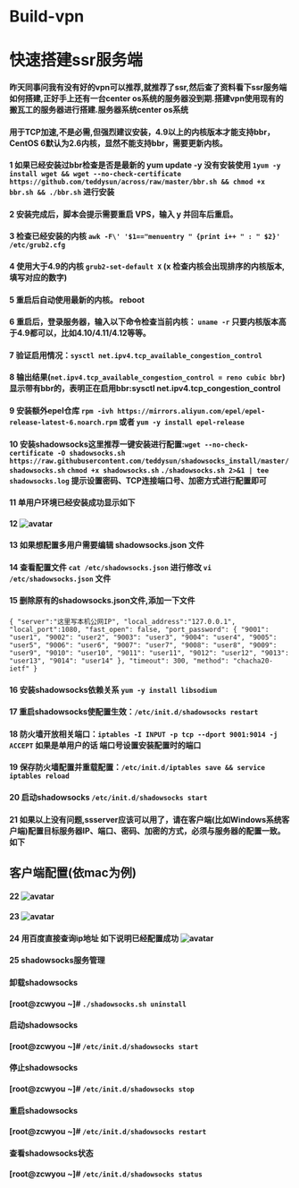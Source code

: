 # Build-vpn
# 快速搭建ssr服务端
#### 昨天同事问我有没有好的vpn可以推荐,就推荐了ssr,然后查了资料看下ssr服务端如何搭建,正好手上还有一台center os系统的服务器没到期.搭建vpn使用现有的搬瓦工的服务器进行搭建.服务器系统center os系统

#### 用于TCP加速,不是必需,但强烈建议安装，4.9以上的内核版本才能支持bbr，CentOS 6默认为2.6内核，显然不能支持bbr，需要更新内核。
#### 1 如果已经安装过bbr检查是否是最新的 yum update -y 没有安装使用 `1yum -y install wget && wget --no-check-certificate https://github.com/teddysun/across/raw/master/bbr.sh && chmod +x bbr.sh && ./bbr.sh` 进行安装
#### 2 安装完成后，脚本会提示需要重启 VPS，输入 y 并回车后重启。
#### 3 检查已经安装的内核 `awk -F\' '$1=="menuentry " {print i++ " : " $2}' /etc/grub2.cfg `
#### 4 使用大于4.9的内核 `grub2-set-default X` (x 检查内核会出现排序的内核版本,填写对应的数字)
#### 5 重启后自动使用最新的内核。 reboot
#### 6 重启后，登录服务器，输入以下命令检查当前内核： `uname -r` 只要内核版本高于4.9都可以，比如4.10/4.11/4.12等等。
#### 7 验证启用情况：`sysctl net.ipv4.tcp_available_congestion_control`
#### 8 输出结果(`net.ipv4.tcp_available_congestion_control = reno cubic bbr`)显示带有bbr的，表明正在启用bbr:sysctl net.ipv4.tcp_congestion_control
#### 9 安装额外epel仓库 `rpm -ivh https://mirrors.aliyun.com/epel/epel-release-latest-6.noarch.rpm` 或者 `yum -y install epel-release`
#### 10 安装shadowsocks这里推荐一键安装进行配置:`wget --no-check-certificate -O shadowsocks.sh https://raw.githubusercontent.com/teddysun/shadowsocks_install/master/shadowsocks.sh`  `chmod +x shadowsocks.sh`  `./shadowsocks.sh 2>&1 | tee shadowsocks.log` 提示设置密码、TCP连接端口号、加密方式进行配置即可 
#### 11 单用户环境已经安装成功显示如下
#### 12 ![avatar](https://github.com/jacky1376130023/Build-vpn/blob/master/image/watch_img.png)
#### 13 如果想配置多用户需要编辑 shadowsocks.json 文件
#### 14 查看配置文件 `cat /etc/shadowsocks.json` 进行修改 `vi /etc/shadowsocks.json` 文件
#### 15 删除原有的shadowsocks.json文件,添加一下文件

`{
    "server":"这里写本机公网IP",
    "local_address":"127.0.0.1",
    "local_port":1080,
    "fast_open": false,
    "port_password": {
        "9001": "user1",
        "9002": "user2",
        "9003": "user3",
        "9004": "user4",
        "9005": "user5",
        "9006": "user6",
        "9007": "user7",
        "9008": "user8",
        "9009": "user9",
        "9010": "user10",
        "9011": "user11",
        "9012": "user12",
        "9013": "user13",
        "9014": "user14"
    },
    "timeout": 300,
    "method": "chacha20-ietf"
}`


#### 16 安装shadowsocks依赖关系 `yum -y install libsodium`
#### 17 重启shadowsocks使配置生效：`/etc/init.d/shadowsocks restart`
#### 18 防火墙开放相关端口：`iptables -I INPUT -p tcp --dport 9001:9014 -j ACCEPT` 如果是单用户的话 端口号设置安装配置时的端口
#### 19 保存防火墙配置并重载配置：`/etc/init.d/iptables save && service iptables reload`
#### 20 启动shadowsocks  `/etc/init.d/shadowsocks start`
#### 21 如果以上没有问题,ssserver应该可以用了，请在客户端(比如Windows系统客户端)配置目标服务器IP、端口、密码、加密的方式，必须与服务器的配置一致。如下
## 客户端配置(依mac为例)
#### 22 ![avatar](https://github.com/jacky1376130023/Build-vpn/blob/master/image/setting_vpn_servers.png)
#### 23 ![avatar](https://github.com/jacky1376130023/Build-vpn/blob/master/image/open_vpn.png)
#### 24 用百度直接查询ip地址 如下说明已经配置成功 ![avatar](https://github.com/jacky1376130023/Build-vpn/blob/master/image/vpn_ss.png)
#### 25 shadowsocks服务管理
#### 卸载shadowsocks

#### [root@zcwyou ~]# `./shadowsocks.sh uninstall`
#### 启动shadowsocks

#### [root@zcwyou ~]# `/etc/init.d/shadowsocks start`
#### 停止shadowsocks

#### [root@zcwyou ~]# `/etc/init.d/shadowsocks stop`
#### 重启shadowsocks

#### [root@zcwyou ~]# `/etc/init.d/shadowsocks restart`
#### 查看shadowsocks状态

#### [root@zcwyou ~]# `/etc/init.d/shadowsocks status`


 
